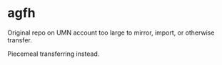 # agfh

Original repo on UMN account too large to mirror, import, or otherwise transfer.

Piecemeal transferring instead.
